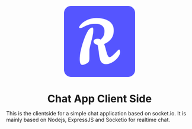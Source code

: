 <p align='center'><a href='https://rs-chat-app.netlify.app' >
<img src='https://github.com/adiada/react-socketio-chat-app-client/raw/master/public/chatlogo.png' /> </a>
</p>

#
<div align='center' style='font-size:2em'>
<strong>
Chat App Client Side
</strong>
</div> 


 This is the clientside for a simple chat application based on socket.io. It is mainly based on Nodejs, ExpressJS and Socketio for realtime chat.